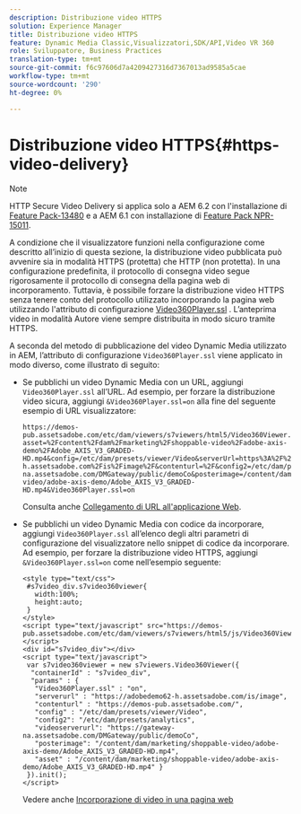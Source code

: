 ```yaml
---
description: Distribuzione video HTTPS
solution: Experience Manager
title: Distribuzione video HTTPS
feature: Dynamic Media Classic,Visualizzatori,SDK/API,Video VR 360
role: Sviluppatore, Business Practices
translation-type: tm+mt
source-git-commit: f6c97606d7a4209427316d7367013ad9585a5cae
workflow-type: tm+mt
source-wordcount: '290'
ht-degree: 0%

---
```



# Distribuzione video HTTPS{#https-video-delivery}

>[!NOTE]
>
>HTTP Secure Video Delivery si applica solo a AEM 6.2 con l&#39;installazione di [Feature Pack-13480](https://www.adobeaemcloud.com/content/marketplace/marketplaceProxy.html?packagePath=/content/companies/public/adobe/packages/cq620/featurepack/cq-6.2.0-featurepack-13480) e a AEM 6.1 con installazione di [Feature Pack NPR-15011](https://www.adobeaemcloud.com/content/marketplace/marketplaceProxy.html?packagePath=/content/companies/public/adobe/packages/cq610/featurepack/cq-6.1.0-featurepack-15011).

A condizione che il visualizzatore funzioni nella configurazione come descritto all’inizio di questa sezione, la distribuzione video pubblicata può avvenire sia in modalità HTTPS (protetta) che HTTP (non protetta). In una configurazione predefinita, il protocollo di consegna video segue rigorosamente il protocollo di consegna della pagina web di incorporamento. Tuttavia, è possibile forzare la distribuzione video HTTPS senza tenere conto del protocollo utilizzato incorporando la pagina web utilizzando l&#39;attributo di configurazione [Video360Player.ssl](/help/aem-viewers-ref/c-html5-aem-asset-viewers/c-html5-aem-video360/r-html5-aem-video360-config-attrib/r-html5-aem-video360-config-attrib-video360player-ssl.md) . L’anteprima video in modalità Autore viene sempre distribuita in modo sicuro tramite HTTPS.

A seconda del metodo di pubblicazione del video Dynamic Media utilizzato in AEM, l’attributo di configurazione `Video360Player.ssl` viene applicato in modo diverso, come illustrato di seguito:

* Se pubblichi un video Dynamic Media con un URL, aggiungi `Video360Player.ssl` all’URL. Ad esempio, per forzare la distribuzione video sicura, aggiungi `&Video360Player.ssl=on` alla fine del seguente esempio di URL visualizzatore:

   ```
   https://demos-pub.assetsadobe.com/etc/dam/viewers/s7viewers/html5/Video360Viewer.html?asset=%2Fcontent%2Fdam%2Fmarketing%2Fshoppable-video%2Fadobe-axis-demo%2FAdobe_AXIS_V3_GRADED-HD.mp4&config=/etc/dam/presets/viewer/Video&serverUrl=https%3A%2F%2Fadobedemo62-h.assetsadobe.com%2Fis%2Fimage%2F&contenturl=%2F&config2=/etc/dam/presets/analytics&videoserverurl=https://gateway-na.assetsadobe.com/DMGateway/public/demoCo&posterimage=/content/dam/marketing/shoppable-video/adobe-axis-demo/Adobe_AXIS_V3_GRADED-HD.mp4&Video360Player.ssl=on
   ```

   Consulta anche [Collegamento di URL all&#39;applicazione Web](https://experienceleague.adobe.com/docs/experience-manager-65/assets/dynamic/linking-urls-to-yourwebapplication.html?lang=en#dynamic).

* Se pubblichi un video Dynamic Media con codice da incorporare, aggiungi `Video360Player.ssl` all’elenco degli altri parametri di configurazione del visualizzatore nello snippet di codice da incorporare. Ad esempio, per forzare la distribuzione video HTTPS, aggiungi `&Video360Player.ssl=on` come nell’esempio seguente:

   ```
   <style type="text/css"> 
    #s7video_div.s7video360viewer{ 
      width:100%;  
      height:auto; 
    } 
   </style> 
   <script type="text/javascript" src="https://demos-pub.assetsadobe.com/etc/dam/viewers/s7viewers/html5/js/Video360Viewer.js"></script> 
   <div id="s7video_div"></div> 
   <script type="text/javascript"> 
    var s7video360viewer = new s7viewers.Video360Viewer({ 
     "containerId" : "s7video_div", 
     "params" : {  
      "Video360Player.ssl" : "on", 
      "serverurl" : "https://adobedemo62-h.assetsadobe.com/is/image", 
      "contenturl" : "https://demos-pub.assetsadobe.com/",  
      "config" : "/etc/dam/presets/viewer/Video", 
      "config2": "/etc/dam/presets/analytics", 
      "videoserverurl": "https://gateway-na.assetsadobe.com/DMGateway/public/demoCo", 
      "posterimage": "/content/dam/marketing/shoppable-video/adobe-axis-demo/Adobe_AXIS_V3_GRADED-HD.mp4", 
      "asset" : "/content/dam/marketing/shoppable-video/adobe-axis-demo/Adobe_AXIS_V3_GRADED-HD.mp4" } 
    }).init(); 
   </script>
   ```

   Vedere anche [Incorporazione di video in una pagina web](https://experienceleague.adobe.com/docs/experience-manager-65/assets/dynamic/linking-urls-to-yourwebapplication.html#dynamic)

